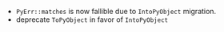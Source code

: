 - `PyErr::matches` is now fallible due to `IntoPyObject` migration.
- deprecate `ToPyObject` in favor of `IntoPyObject`